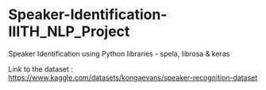 # Speaker-Identification-IIITH_NLP_Project
Speaker Identification using Python libraries - spela, librosa &amp; keras

Link to the dataset : https://www.kaggle.com/datasets/kongaevans/speaker-recognition-dataset
